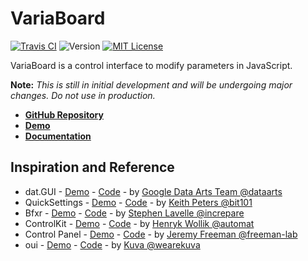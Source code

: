 # VariaBoard

[![Travis CI](https://img.shields.io/travis/jackrugile/variaboard.svg)](https://travis-ci.org/jackrugile/variaboard/)
![Version](https://img.shields.io/github/package-json/v/jackrugile/variaboard.svg)
[![MIT License](https://img.shields.io/github/license/jackrugile/variaboard.svg)](https://opensource.org/licenses/MIT)

VariaBoard is a control interface to modify parameters in JavaScript.

**Note:** *This is still in initial development and will be undergoing major changes. Do not use in production.*

- **[GitHub Repository](https://github.com/jackrugile/variaboard)**
- **[Demo](https://jackrugile.github.io/variaboard/)**
- **[Documentation](https://jackrugile.github.io/variaboard/jsdoc/)**

## Inspiration and Reference

- dat.GUI - [Demo](https://workshop.chromeexperiments.com/examples/gui/) - [Code](https://github.com/dataarts/dat.gui) - by [Google Data Arts Team @dataarts](https://github.com/dataarts)
- QuickSettings - [Demo](http://bit101.github.io/quicksettings/) - [Code](https://github.com/bit101/quicksettings) - by [Keith Peters @bit101](https://github.com/bit101)
- Bfxr - [Demo](https://www.bfxr.net/) - [Code](https://github.com/increpare/bfxr) - by [Stephen Lavelle @increpare](https://github.com/increpare)
- ControlKit - [Demo](https://github.com/automat/controlkit.js/tree/master/examples) - [Code](https://github.com/automat/controlkit.js) - by [Henryk Wollik @automat](https://github.com/automat)
- Control Panel - [Demo](http://control-panel.surge.sh/) - [Code](https://github.com/freeman-lab/control-panel) - by [Jeremy Freeman @freeman-lab](https://github.com/freeman-lab)
- oui - [Demo](https://github.com/wearekuva/oui/tree/master/examples) - [Code](https://github.com/wearekuva/oui) - by [Kuva @wearekuva](https://github.com/wearekuva)
